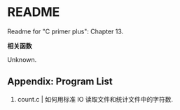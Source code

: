 # README

Readme for "C primer plus": Chapter 13.

**相关函数**

Unknown.



## Appendix: Program List

1. count.c | 如何用标准 IO 读取文件和统计文件中的字符数.
